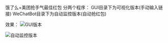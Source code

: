饿了么+美团抢手气最佳红包
分两个程序：
GUI目录下为可视化版本(手动输入链接)
WeChatBot目录下为自动监控版本(自动抢红包)

效果：
![GUI版本](http://ww1.sinaimg.cn/large/005LWWStly1fozfw7k10xj30m50i0aa5.jpg)

![自动监控版本](http://ww1.sinaimg.cn/large/005LWWStly1fozfwv8dw3j30ii0ey0ta.jpg)